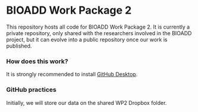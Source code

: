 # BIOADD Work Package 2

This repository hosts all code for BIOADD Work Package 2. It is currently a private repository, only shared with the researchers involved in the BIOADD project, but it can evolve into a public repository once our work is published.

### How does this work?

It is strongly recommended to install [GitHub Desktop](https://desktop.github.com). 

### GitHub practices

Initially, we will store our data on the shared WP2 Dropbox folder. 
